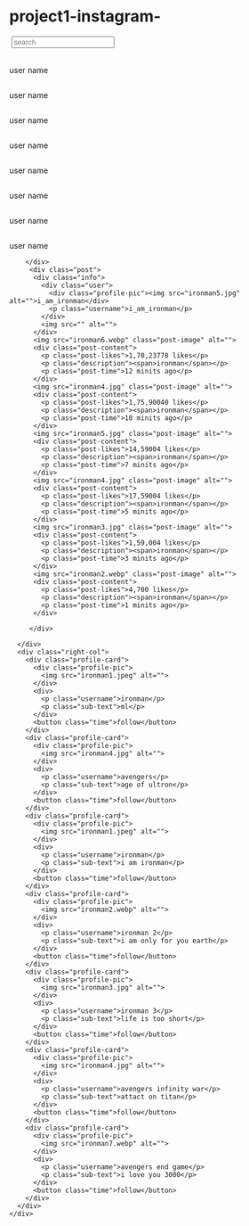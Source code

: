 # project1-instagram-
<!DOCTYPE html>
<html lang="en">
<head>
  <meta charset="UTF-8">
  <meta name="viewport" content="width=, initial-scale=1.0">
  <title>Document</title>
   <link rel="stylesheet" href="insta.css">
   <link
    href="https://cdn.jsdelivr.net/npm/remixicon@4.2.0/fonts/remixicon.css"
    rel="stylesheet"
/>
</head>
<body>
  <nav class="pippop">
    <div class="total">
      <img src="logo (1).PNG" class="total1" alt="">
      <input type="text" class="total2" placeholder="search">
      <div class="items">
     <img src="home.PNG" class="list" alt="">
     <img src="like.PNG" class="list"  alt="">
     <img src="messenger.PNG" class="list"  alt="">
     <img src="add.PNG" class="list" alt="">
     <img src="comment.PNG" class="list" alt="">
     <div class="list user-profile"></div>
      </div>
  </div>
  </nav>
  <section class="main">
    <div class="nvd">
      <div class="left-col">
        <div class="stutas">
          <div class="stutas1">
            <div class="profile-pic"><img src="ironman1.jpeg" class="img1" alt=""></div>
            <p class="username">user name</p>
          </div>
          <div class="stutas1">
            <div class="profile-pic"><img src="ironman2.webp" class="img1" alt=""></div>
            <p class="username">user name</p>
          </div>
          <div class="stutas1">
            <div class="profile-pic"><img src="ironman3.jpg" class="img1" alt=""></div>
            <p class="username">user name</p>
          </div>
          <div class="stutas1">
            <div class="profile-pic"><img src="ironman4.jpg" class="img1" alt=""></div>
            <p class="username">user name</p>
          </div>
          <div class="stutas1">
            <div class="profile-pic"><img src="ironman5.jpg" class="img1" alt=""></div>
            <p class="username">user name</p>
          </div>
          <div class="stutas1">
            <div class="profile-pic"><img src="ironman6.webp" class="img1" alt=""></div>
            <p class="username">user name</p>
          </div>
          <div class="stutas1">
            <div class="profile-pic"><img src="ironman7.webp" class="img1" alt=""></div>
            <p class="username">user name</p>
          </div>
          <div class="stutas1">
            <div class="profile-pic"><img src="ironman1.jpeg" class="img1" alt=""></div>
            <p class="username">user name</p>
          </div>


        </div>
         <div class="post">
          <div class="info">
            <div class="user">
              <div class="profile-pic"><img src="ironman5.jpg" alt="">i_am_ironman</div>
              <p class="username">i_am_ironman</p>
            </div>
            <img src="" alt="">
          </div>
          <img src="ironman6.webp" class="post-image" alt="">
          <div class="post-content">
            <p class="post-likes">1,70,23778 likes</p>
            <p class="description"><span>ironman</span></p>
            <p class="post-time">12 minits ago</p>
          </div>
          <img src="ironman4.jpg" class="post-image" alt="">
          <div class="post-content">
            <p class="post-likes">1,75,90040 likes</p>
            <p class="description"><span>ironman</span></p>
            <p class="post-time">10 minits ago</p>
          </div>
          <img src="ironman5.jpg" class="post-image" alt="">
          <div class="post-content">
            <p class="post-likes">14,59004 likes</p>
            <p class="description"><span>ironman</span></p>
            <p class="post-time">7 minits ago</p>
          </div>
          <img src="ironman4.jpg" class="post-image" alt="">
          <div class="post-content">
            <p class="post-likes">17,59004 likes</p>
            <p class="description"><span>ironman</span></p>
            <p class="post-time">5 minits ago</p>
          </div>
          <img src="ironman3.jpg" class="post-image" alt="">
          <div class="post-content">
            <p class="post-likes">1,59,004 likes</p>
            <p class="description"><span>ironman</span></p>
            <p class="post-time">3 minits ago</p>
          </div>
          <img src="ironman2.webp" class="post-image" alt="">
          <div class="post-content">
            <p class="post-likes">4,700 likes</p>
            <p class="description"><span>ironman</span></p>
            <p class="post-time">1 minits ago</p>
          </div>

         </div>

      </div>
      <div class="right-col">
        <div class="profile-card">
          <div class="profile-pic">
            <img src="ironman1.jpeg" alt="">
          </div>
          <div>
            <p class="username">ironman</p>
            <p class="sub-text">ml</p>
          </div>
          <button class="time">follow</button>
        </div>
        <div class="profile-card">
          <div class="profile-pic">
            <img src="ironman4.jpg" alt="">
          </div>
          <div>
            <p class="username">avengers</p>
            <p class="sub-text">age of ultron</p>
          </div>
          <button class="time">follow</button>
        </div>
        <div class="profile-card">
          <div class="profile-pic">
            <img src="ironman1.jpeg" alt="">
          </div>
          <div>
            <p class="username">ironman</p>
            <p class="sub-text">i am ironman</p>
          </div>
          <button class="time">follow</button>
        </div>
        <div class="profile-card">
          <div class="profile-pic">
            <img src="ironman2.webp" alt="">
          </div>
          <div>
            <p class="username">ironman 2</p>
            <p class="sub-text">i am only for you earth</p>
          </div>
          <button class="time">follow</button>
        </div>
        <div class="profile-card">
          <div class="profile-pic">
            <img src="ironman3.jpg" alt="">
          </div>
          <div>
            <p class="username">ironman 3</p>
            <p class="sub-text">life is too short</p>
          </div>
          <button class="time">follow</button>
        </div>
        <div class="profile-card">
          <div class="profile-pic">
            <img src="ironman4.jpg" alt="">
          </div>
          <div>
            <p class="username">avengers infinity war</p>
            <p class="sub-text">attact on titan</p>
          </div>
          <button class="time">follow</button>
        </div>
        <div class="profile-card">
          <div class="profile-pic">
            <img src="ironman7.webp" alt="">
          </div>
          <div>
            <p class="username">avengers end game</p>
            <p class="sub-text">i love you 3000</p>
          </div>
          <button class="time">follow</button>
        </div>
      </div>
    </div>

  </section>
</body>
</html>
